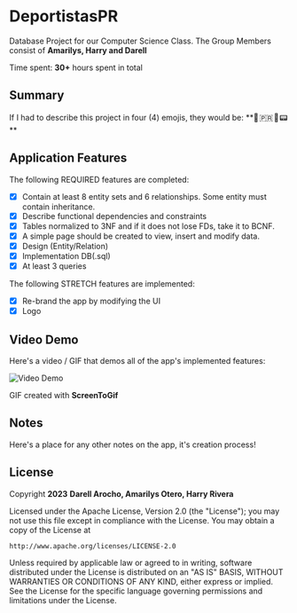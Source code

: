 # DeportistasPR
Database Project for our Computer Science Class.
The Group Members consist of **Amarilys, Harry and Darell**

Time spent: **30+** hours spent in total

## Summary

If I had to describe this project in four (4) emojis, they would be: **🏅 🇵🇷 💾 📟 **

## Application Features


The following REQUIRED features are completed:

- [x] Contain at least 8 entity sets and 6 relationships. Some entity must contain inheritance.
- [x] Describe functional dependencies and constraints
- [x] Tables normalized to 3NF and if it does not lose FDs, take it to BCNF.
- [x] A simple page should be created to view, insert and modify data.
- [x] Design (Entity/Relation)
- [x] Implementation DB(.sql)
- [x] At least 3 queries

The following STRETCH features are implemented:

- [x] Re-brand the app by modifying the UI
- [x] Logo

## Video Demo

Here's a video / GIF that demos all of the app's implemented features:

<img src='https://imgur.com/3hfh5cA.gif' title='Video Demo' width='' alt='Video Demo' />


GIF created with **ScreenToGif**

## Notes

Here's a place for any other notes on the app, it's creation process!


## License

Copyright **2023** **Darell Arocho, Amarilys Otero, Harry Rivera**

Licensed under the Apache License, Version 2.0 (the "License");
you may not use this file except in compliance with the License.
You may obtain a copy of the License at

    http://www.apache.org/licenses/LICENSE-2.0

Unless required by applicable law or agreed to in writing, software
distributed under the License is distributed on an "AS IS" BASIS,
WITHOUT WARRANTIES OR CONDITIONS OF ANY KIND, either express or implied.
See the License for the specific language governing permissions and
limitations under the License.

